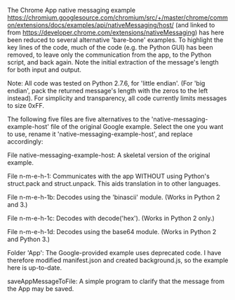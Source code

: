 The Chrome App native messaging example https://chromium.googlesource.com/chromium/src/+/master/chrome/common/extensions/docs/examples/api/nativeMessaging/host/ 
(and linked to from https://developer.chrome.com/extensions/nativeMessaging) has here been reduced to several alternative  'bare-bone' examples.  To highlight the key lines of the code, much of the code (e.g. the Python GUI) has been removed, to leave only the communication from the app, to the Python script, 
and back again.  Note the initial extraction of the message's length for both input and output.  

Note: All code was tested on Python 2.7.6, for 'little endian'.  (For 'big endian', pack the returned message's length with the zeros to the left instead).  For simplicity and transparency, all code currently limits messages to size 0xFF.

The following five files are five alternatives to the 'native-messaging-example-host' file of the original Google example.  Select the one you want to use, 
rename it 'native-messaging-example-host', and replace accordingly:

File native-messaging-example-host:  A skeletal version of the original example.  

File n-m-e-h-1:  Communicates with the app WITHOUT using Python's struct.pack and struct.unpack.  This aids translation in to other languages.

File n-m-e-h-1b: Decodes using the 'binascii' module.  (Works in Python 2 and 3.)

File n-m-e-h-1c: Decodes with decode('hex').  (Works in Python 2 only.)

File n-m-e-h-1d: Decodes using the base64 module.  (Works in Python 2 and Python 3.)



Folder 'App': The Google-provided example uses deprecated code.  I have therefore modified manifest.json and created background.js, so the example here is up-to-date.

saveAppMessageToFile: A simple program to clarify that the message from the App may be saved.
